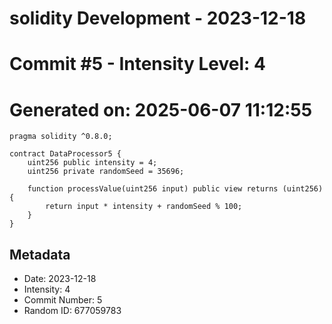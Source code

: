 ﻿# solidity Development - 2023-12-18
# Commit #5 - Intensity Level: 4
# Generated on: 2025-06-07 11:12:55
```solidity
pragma solidity ^0.8.0;

contract DataProcessor5 {
    uint256 public intensity = 4;
    uint256 private randomSeed = 35696;

    function processValue(uint256 input) public view returns (uint256) {
        return input * intensity + randomSeed % 100;
    }
}
```
## Metadata
- Date: 2023-12-18
- Intensity: 4
- Commit Number: 5
- Random ID: 677059783
